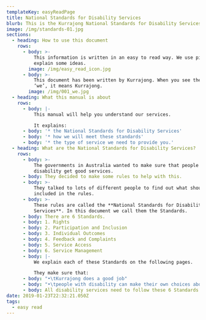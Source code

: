 ```yaml
---
templateKey: easyReadPage
title: National Standards for Disability Services
blurb: This is the Kurrajong National Standards for Disability Services.
image: /img/standards-01.jpg
sections:
  - heading: How to use this document
    rows:
      - body: >-
          This information is written in an easy to read way. We use pictures to
          explain some ideas.
        image: /img/easy_read_icon.jpg
      - body: >-
          This document has been written by Kurrajong. When you see the word
          ‘we’, it means Kurrajong.
        image: /img/001_we.jpg
  - heading: What this manual is about
    rows:
      - body: |-
          This manual will help you understand our services.

          It explains:
      - body: '* the National Standards for Disability Services'
      - body: '* how we will meet these standards'
      - body: '* the type of service we need to provide you.'
  - heading: What are the National Standards for Disability Services?
    rows:
      - body: >-
          The governments in Australia wanted to make sure that people with
          disability get good services.
      - body: They decided to make some rules to help with this.
      - body: >-
          They talked to lots of different people to find out what should be
          included in the rules.
      - body: >-
          These rules are called the **National Standards for Disability
          Services**. In this document we call them the Standards.
      - body: There are 6 Standards.
      - body: 1. Rights
      - body: 2. Participation and Inclusion
      - body: 3. Individual Outcomes
      - body: 4. Feedback and Complaints
      - body: 5. Service Access
      - body: 6. Service Management
      - body: |-
          We explain each of these Standards on the following pages. 

          They make sure that:
      - body: "•\tKurrajong does a good job"
      - body: "•\tpeople with disability can make their own choices about what they need."
      - body: All disability services need to follow these 6 Standards.
date: 2019-01-23T22:32:21.050Z
tags:
  - easy read
---
```


